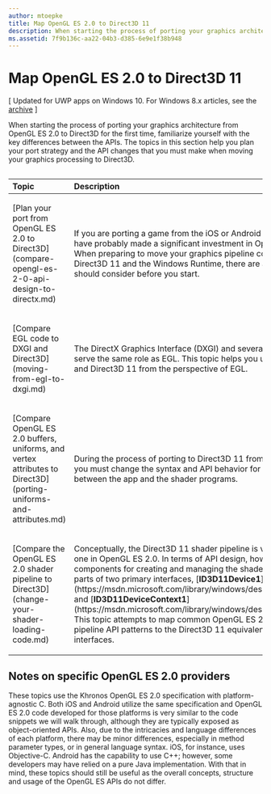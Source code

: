 ```yaml
---
author: mtoepke
title: Map OpenGL ES 2.0 to Direct3D 11
description: When starting the process of porting your graphics architecture from OpenGL ES 2.0 to Direct3D for the first time, familiarize yourself with the key differences between the APIs.
ms.assetid: 7f9b136c-aa22-04b3-d385-6e9e1f38b948
---
```


# Map OpenGL ES 2.0 to Direct3D 11


\[ Updated for UWP apps on Windows 10. For Windows 8.x articles, see the [archive](http://go.microsoft.com/fwlink/p/?linkid=619132) \]

When starting the process of porting your graphics architecture from OpenGL ES 2.0 to Direct3D for the first time, familiarize yourself with the key differences between the APIs. The topics in this section help you plan your port strategy and the API changes that you must make when moving your graphics processing to Direct3D.
## 
<table>
<colgroup>
<col width="50%" />
<col width="50%" />
</colgroup>
<thead>
<tr class="header">
<th align="left">Topic</th>
<th align="left">Description</th>
</tr>
</thead>
<tbody>
<tr class="odd">
<td align="left"><p>[Plan your port from OpenGL ES 2.0 to Direct3D](compare-opengl-es-2-0-api-design-to-directx.md)</p></td>
<td align="left"><p>If you are porting a game from the iOS or Android platforms, you have probably made a significant investment in OpenGL ES 2.0. When preparing to move your graphics pipeline codebase to Direct3D 11 and the Windows Runtime, there are a few things you should consider before you start.</p></td>
</tr>
<tr class="even">
<td align="left"><p>[Compare EGL code to DXGI and Direct3D](moving-from-egl-to-dxgi.md)</p></td>
<td align="left"><p>The DirectX Graphics Interface (DXGI) and several Direct3D APIs serve the same role as EGL. This topic helps you understand DXGI and Direct3D 11 from the perspective of EGL.</p></td>
</tr>
<tr class="odd">
<td align="left"><p>[Compare OpenGL ES 2.0 buffers, uniforms, and vertex attributes to Direct3D](porting-uniforms-and-attributes.md)</p></td>
<td align="left"><p>During the process of porting to Direct3D 11 from OpenGL ES 2.0, you must change the syntax and API behavior for passing data between the app and the shader programs.</p></td>
</tr>
<tr class="even">
<td align="left"><p>[Compare the OpenGL ES 2.0 shader pipeline to Direct3D](change-your-shader-loading-code.md)</p></td>
<td align="left"><p>Conceptually, the Direct3D 11 shader pipeline is very similar to the one in OpenGL ES 2.0. In terms of API design, however, the major components for creating and managing the shader stages are parts of two primary interfaces, [<strong>ID3D11Device1</strong>](https://msdn.microsoft.com/library/windows/desktop/hh404575) and [<strong>ID3D11DeviceContext1</strong>](https://msdn.microsoft.com/library/windows/desktop/hh404598). This topic attempts to map common OpenGL ES 2.0 shader pipeline API patterns to the Direct3D 11 equivalents in these interfaces.</p></td>
</tr>
</tbody>
</table>

 

## Notes on specific OpenGL ES 2.0 providers


These topics use the Khronos OpenGL ES 2.0 specification with platform-agnostic C. Both iOS and Android utilize the same specification and OpenGL ES 2.0 code developed for those platforms is very similar to the code snippets we will walk through, although they are typically exposed as object-oriented APIs. Also, due to the intricacies and language differences of each platform, there may be minor differences, especially in method parameter types, or in general language syntax. iOS, for instance, uses Objective-C. Android has the capability to use C++; however, some developers may have relied on a pure Java implementation. With that in mind, these topics should still be useful as the overall concepts, structure and usage of the OpenGL ES APIs do not differ.

 

 






<!--HONumber=Jun16_HO2-->


